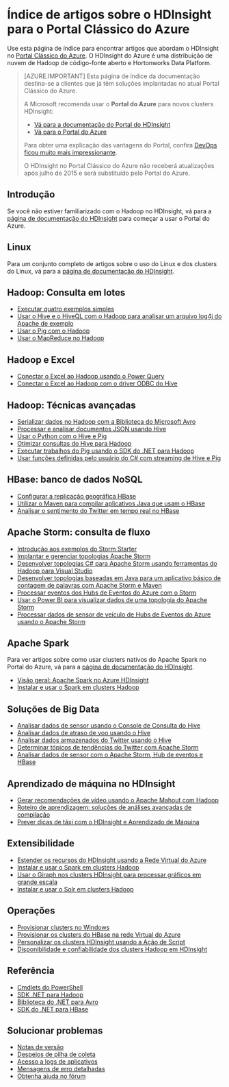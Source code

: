 <properties
   pageTitle="Índice de artigos sobre o HDInsight para o Portal Clássico do Azure | Microsoft Azure"
   description="Uma página de índice com links para artigos sobre o HDInsight no Portal Clássico do Azure. A Microsoft recomenda o Portal do Azure para novos clusters Hadoop no HDInsight."
   services="hdinsight"
   documentationCenter="na"
   authors="cjgronlund"
   manager="pablissima"
   editor=""/>

<tags
   ms.service="hdinsight"
   ms.devlang="na"
   ms.topic="index-page"
   ms.tgt_pltfrm="na"
   ms.workload="big-data"
   ms.date="08/17/2015"
   ms.author="cjgronlund"/>

# Índice de artigos sobre o HDInsight para o Portal Clássico do Azure

Use esta página de índice para encontrar artigos que abordam o HDInsight no [Portal Clássico do Azure](https://manage.windowsazure.com/). O HDInsight do Azure é uma distribuição de nuvem de Hadoop de código-fonte aberto e Hortonworks Data Platform.


> [AZURE.IMPORTANT]  Esta página de índice da documentação destina-se a clientes que já têm soluções implantadas no atual Portal Clássico do Azure.
>
> A Microsoft recomenda usar o **Portal do Azure** para novos clusters HDInsight:
>
> * [Vá para a documentação do Portal do HDInsight](/documentation/services/hdinsight/)
> * [Vá para o Portal do Azure](https://portal.azure.com/)
>
> Para obter uma explicação das vantagens do Portal, confira [DevOps ficou muito mais impressionante](/overview/preview-portal/).
>
> O HDInsight no Portal Clássico do Azure não receberá atualizações após julho de 2015 e será substituído pelo Portal do Azure.

## Introdução

Se você não estiver familiarizado com o Hadoop no HDInsight, vá para a [página de documentação do HDInsight](/documentation/services/hdinsight/) para começar a usar o Portal do Azure.

## Linux

Para um conjunto completo de artigos sobre o uso do Linux e dos clusters do Linux, vá para a [página de documentação do HDInsight](/documentation/services/hdinsight/).

## Hadoop: Consulta em lotes

* [Executar quatro exemplos simples](hdinsight-run-samples.md)
* [Usar o Hive e o HiveQL com o Hadoop para analisar um arquivo log4j do Apache de exemplo](hdinsight-use-hive.md)
* [Usar o Pig com o Hadoop](hdinsight-use-pig.md)
* [Usar o MapReduce no Hadoop](hdinsight-use-mapreduce.md)

## Hadoop e Excel

* [Conectar o Excel ao Hadoop usando o Power Query](hdinsight-connect-excel-power-query.md)
* [Conectar o Excel ao Hadoop com o driver ODBC do Hive](hdinsight-connect-excel-hive-odbc-driver.md)


## Hadoop: Técnicas avançadas

* [Serializar dados no Hadoop com a Biblioteca do Microsoft Avro](hdinsight-dotnet-avro-serialization.md)
* [Processar e analisar documentos JSON usando Hive](hdinsight-using-json-in-hive.md)
* [Usar o Python com o Hive e Pig](hdinsight-python.md)
* [Otimizar consultas do Hive para Hadoop](hdinsight-hadoop-optimize-hive-query.md)
* [Executar trabalhos do Pig usando o SDK do .NET para Hadoop](hdinsight-hadoop-use-pig-dotnet-sdk-v1.md)
* [Usar funções definidas pelo usuário do C# com streaming de Hive e Pig](hdinsight-hadoop-hive-pig-udf-dotnet-csharp.md)

## HBase: banco de dados NoSQL

* [Configurar a replicação geográfica HBase](hdinsight-hbase-geo-replication.md)
* [Utilizar o Maven para compilar aplicativos Java que usam o HBase](hdinsight-hbase-build-java-maven.md)
* [Analisar o sentimento do Twitter em tempo real no HBase](hdinsight-hbase-analyze-twitter-sentiment.md)

## Apache Storm: consulta de fluxo

* [Introdução aos exemplos do Storm Starter](hdinsight-apache-storm-tutorial-get-started.md)
* [Implantar e gerenciar topologias Apache Storm](hdinsight-storm-deploy-monitor-topology.md)
* [Desenvolver topologias C# para Apache Storm usando ferramentas do Hadoop para Visual Studio](hdinsight-storm-develop-csharp-visual-studio-topology.md)
* [Desenvolver topologias baseadas em Java para um aplicativo básico de contagem de palavras com Apache Storm e Maven](hdinsight-storm-develop-java-topology.md)
* [Processar eventos dos Hubs de Eventos do Azure com o Storm](hdinsight-storm-develop-csharp-event-hub-topology.md)
* [Usar o Power BI para visualizar dados de uma topologia do Apache Storm](hdinsight-storm-power-bi-topology.md)
* [Processar dados de sensor de veículo de Hubs de Eventos do Azure usando o Apache Storm](hdinsight-storm-iot-eventhub-documentdb.md)

## Apache Spark

Para ver artigos sobre como usar clusters nativos do Apache Spark no Portal do Azure, vá para a [página de documentação do HDInsight](/documentation/services/hdinsight/).

* [Visão geral: Apache Spark no Azure HDInsight](hdinsight-apache-spark-overview.md)
* [Instalar e usar o Spark em clusters Hadoop](hdinsight-hadoop-spark-install.md)



## Soluções de Big Data

* [Analisar dados de sensor usando o Console de Consulta do Hive](hdinsight-hive-analyze-sensor-data.md)
* [Analisar dados de atraso de voo usando o Hive](hdinsight-analyze-flight-delay-data.md)
* [Analisar dados armazenados do Twitter usando o Hive](hdinsight-analyze-twitter-data.md)
* [Determinar tópicos de tendências do Twitter com Apache Storm](hdinsight-storm-twitter-trending.md)
* [Analisar dados de sensor com o Apache Storm, Hub de eventos e HBase](hdinsight-storm-sensor-data-analysis.md)

## Aprendizado de máquina no HDInsight

* [Gerar recomendações de vídeo usando o Apache Mahout com Hadoop](hdinsight-mahout.md)
* [Roteiro de aprendizagem: soluções de análises avançadas de compilação](../machine-learning/machine-learning-walkthrough-develop-predictive-solution.md)
* [Prever dicas de táxi com o HDInsight e Aprendizado de Máquina](../machine-learning/machine-learning-data-science-process-hive-walkthrough.md)

## Extensibilidade

* [Estender os recursos do HDInsight usando a Rede Virtual do Azure](hdinsight-extend-hadoop-virtual-network.md)
* [Instalar e usar o Spark em clusters Hadoop](hdinsight-hadoop-spark-install.md)
* [Usar o Giraph nos clusters HDInsight para processar gráficos em grande escala](hdinsight-hadoop-giraph-install-v1.md)
* [Instalar e usar o Solr em clusters Hadoop](hdinsight-hadoop-solr-install-v1.md)

## Operações

* [Provisionar clusters no Windows](hdinsight-provision-clusters-v1.md)
* [Provisionar os clusters do HBase na rede Virtual do Azure](hdinsight-hbase-provision-vnet.md)
* [Personalizar os clusters HDInsight usando a Ação de Script](hdinsight-hadoop-customize-cluster-v1.md)
* [Disponibilidade e confiabilidade dos clusters Hadoop em HDInsight](hdinsight-high-availability.md)

## Referência

* [Cmdlets do PowerShell](https://msdn.microsoft.com/library/azure/dn858087.aspx)  
* [SDK .NET para Hadoop](http://msdn.microsoft.com/library/azure/dn469975.aspx)  
* [Biblioteca do .NET para Avro](https://hadoopsdk.codeplex.com/wikipage?title=Avro%20Library)  
* [SDK do .NET para HBase](https://www.nuget.org/packages/Microsoft.HBase.Client/)  

## Solucionar problemas

* [Notas de versão](hdinsight-release-notes.md)
* [Despejos de pilha de coleta](hdinsight-hadoop-collect-debug-heap-dumps.md)
* [Acesso a logs de aplicativos](hdinsight-hadoop-access-yarn-app-logs.md)
* [Mensagens de erro detalhadas](hdinsight-debug-jobs.md)
* [Obtenha ajuda no fórum](https://social.msdn.microsoft.com/forums/azure/home?forum=hdinsight)

<!---HONumber=AcomDC_0511_2016-->